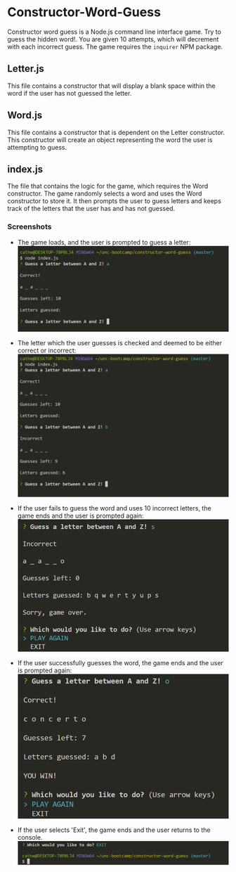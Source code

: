 # Constructor-Word-Guess

Constructor word guess is a Node.js command line interface game. Try to guess the hidden word!. You are given 10 attempts, which will decrement with each incorrect guess. The game requires the `inquirer` NPM package.

## Letter.js 

This file contains a constructor that will display a blank space within the word if the user has not guessed the letter.

## Word.js

This file contains a constructor that is dependent on the Letter constructor. This constructor will create an object representing the word the user is attempting to guess.

## index.js

The file that contains the logic for the game, which requires the Word constructor. The game randomly selects a word and uses the Word constructor to store it. It then prompts the user to guess letters and keeps track of the letters that the user has and has not guessed.

### Screenshots

* The game loads, and the user is prompted to guess a letter:
![Game Load](images/screenshot18.png)

* The letter which the user guesses is checked and deemed to be either correct or incorrect:
![Checking Letter](images/screenshot19.png)

* If the user fails to guess the word and uses 10 incorrect letters, the game ends and the user is prompted again:
![Game Loss](images/screenshot20.png)

* If the user successfully guesses the word, the game ends and the user is prompted again:
![Game Win](images/screenshot21.png)

* If the user selects 'Exit', the game ends and the user returns to the console.
![Game Exit](images/screenshot22.png)
